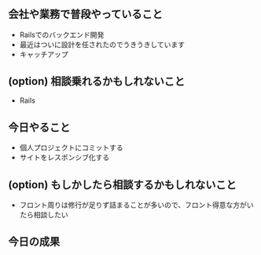 # 

## 会社や業務で普段やっていること

- Railsでのバックエンド開発
- 最近はついに設計を任されたのでうきうきしています
- キャッチアップ

## (option) 相談乗れるかもしれないこと

- Rails

## 今日やること

- 個人プロジェクトにコミットする
- サイトをレスポンシブ化する

## (option) もしかしたら相談するかもしれないこと

- フロント周りは修行が足りず詰まることが多いので、フロント得意な方がいたら相談したい

## 今日の成果
